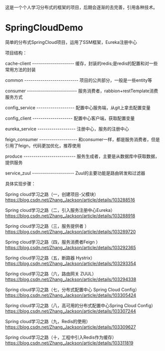 这是一个个人学习分布式的框架的项目，后期会逐渐的去完善，引用各种技术。

# SpringCloudDemo
简单的分布式SpringCloud项目，运用了SSM框架，Eureka注册中心


项目结构：

  cache-client --------------------- 缓存，封装的redis;是redis的配置和对一些常用方法的封装

  common --------------------------- 项目的公共部分，一般是一些entity等

  consumer ------------------------- 服务消费者，rabbion+restTemplate消费服务方式
  
  config_service ------------------- 配置中心服务端，从git上拿去配置变量
  
  config_client -------------------- 配置中心客户端，获取配置变量

  eureka_service ------------------- 注册中心，服务的注册中心

  feign_consumer ------------------- 和consumer一样，都是服务消费者，但是引用了feign，代码更加优化，推荐使用

  produce -------------------------- 服务生成者，主要是从数据库中获取数据，提供服务
  
  service_zuul --------------------- Zuul的主要功能是路由转发和过滤器
  
  
具体实现步骤：

Spring cloud学习之路（一，创建项目-父模块）https://blog.csdn.net/Zhang_Jackson/article/details/103288516

Spring cloud学习之路（二，引入服务注册中心Eureka） https://blog.csdn.net/Zhang_Jackson/article/details/103288918

Spring cloud学习之路（三，服务提供者 ）https://blog.csdn.net/Zhang_Jackson/article/details/103289720

Spring cloud学习之路（四，服务消费者Feign ）https://blog.csdn.net/Zhang_Jackson/article/details/103292365

Spring cloud学习之路（五，断路器 Hystrix）https://blog.csdn.net/Zhang_Jackson/article/details/103293354

Spring cloud学习之路（六，路由网关 ZUUL）https://blog.csdn.net/Zhang_Jackson/article/details/103294338

Spring cloud学习之路（七，分布式配置中心 Spring Cloud Config）https://blog.csdn.net/Zhang_Jackson/article/details/103305424

Spring cloud学习之路（八，高可用的分布式配置中心Spring Cloud Config）https://blog.csdn.net/Zhang_Jackson/article/details/103307244

Spring cloud学习之路（九，Redis的使用） https://blog.csdn.net/Zhang_Jackson/article/details/103309627

Spring cloud学习之路（十，工程中引入Redis作为缓存）https://blog.csdn.net/Zhang_Jackson/article/details/103311819
